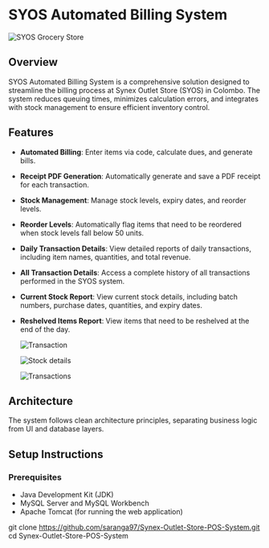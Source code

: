 # SYOS Automated Billing System

![SYOS Grocery Store](https://github.com/saranga97/Synex-Outlet-Store-POS-System/assets/76659496/62762dd6-1db1-4964-8484-cef5b673af30)

## Overview

SYOS Automated Billing System is a comprehensive solution designed to streamline the billing process at Synex Outlet Store (SYOS) in Colombo. The system reduces queuing times, minimizes calculation errors, and integrates with stock management to ensure efficient inventory control.

## Features

- **Automated Billing**: Enter items via code, calculate dues, and generate bills.
- **Receipt PDF Generation**: Automatically generate and save a PDF receipt for each transaction.
- **Stock Management**: Manage stock levels, expiry dates, and reorder levels.
- **Reorder Levels**: Automatically flag items that need to be reordered when stock levels fall below 50 units.
- **Daily Transaction Details**: View detailed reports of daily transactions, including item names, quantities, and total revenue.
- **All Transaction Details**: Access a complete history of all transactions performed in the SYOS system.
- **Current Stock Report**: View current stock details, including batch numbers, purchase dates, quantities, and expiry dates.
- **Reshelved Items Report**: View items that need to be reshelved at the end of the day.

  ![Transaction](https://github.com/saranga97/Synex-Outlet-Store-POS-System/assets/76659496/13580231-d5ad-48ae-9262-a9e98fbd50a6)

  ![Stock details](https://github.com/saranga97/Synex-Outlet-Store-POS-System/assets/76659496/ea2810c5-549a-4660-be2d-49d243066182)

  ![Transactions](https://github.com/saranga97/Synex-Outlet-Store-POS-System/assets/76659496/4b7b3e7e-e1fe-464a-a923-3a4cb1bf35a5)

  
## Architecture

The system follows clean architecture principles, separating business logic from UI and database layers.

## Setup Instructions

### Prerequisites

- Java Development Kit (JDK)
- MySQL Server and MySQL Workbench
- Apache Tomcat (for running the web application)

git clone https://github.com/saranga97/Synex-Outlet-Store-POS-System.git
cd Synex-Outlet-Store-POS-System


